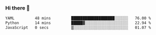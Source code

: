 ### Hi there 👋

<!--START_SECTION:waka-->

```txt
YAML         48 mins         ███████████████████░░░░░░   76.00 %
Python       14 mins         █████▓░░░░░░░░░░░░░░░░░░░   22.94 %
JavaScript   0 secs          ▒░░░░░░░░░░░░░░░░░░░░░░░░   01.07 %
```

<!--END_SECTION:waka-->

<!--
**Jonas-VanHaeken/Jonas-VanHaeken** is a ✨ _special_ ✨ repository because its `README.md` (this file) appears on your GitHub profile.

Here are some ideas to get you started:

- 🔭 I’m currently working on ...
- 🌱 I’m currently learning ...
- 👯 I’m looking to collaborate on ...
- 🤔 I’m looking for help with ...
- 💬 Ask me about ...
- 📫 How to reach me: ...
- 😄 Pronouns: ...
- ⚡ Fun fact: ...
-->
